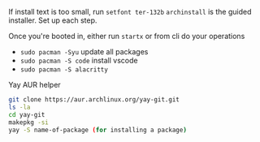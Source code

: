 If install text is too small, run `setfont ter-132b`
`archinstall` is the guided installer. Set up each step.

Once you're booted in, either run `startx` or from cli do your operations
- `sudo pacman -Syu` update all packages
- `sudo pacman -S code` install vscode
- `sudo pacman -S alacritty`

Yay AUR helper
```sh
git clone https://aur.archlinux.org/yay-git.git
ls -la
cd yay-git
makepkg -si
yay -S name-of-package (for installing a package)
```
